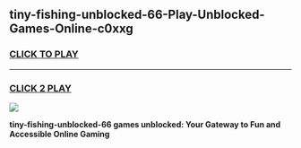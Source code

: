 
## tiny-fishing-unblocked-66-Play-Unblocked-Games-Online-c0xxg
<h3>
<a href="https://premium76.site?title=tiny-fishing-unblocked-66&ref=25A">CLICK TO PLAY</a></h3>
<hr>

<h3>
<a href="https://premium76.site?title=tiny-fishing-unblocked-66&ref=25A">CLICK 2 PLAY</a>
  
</h3>

<a href="https://premium76.site?title=tiny-fishing-unblocked-66&ref=25A"><img src="https://clearcache.store/games.png"></a>


**tiny-fishing-unblocked-66 games unblocked: Your Gateway to Fun and Accessible Online Gaming**
